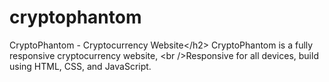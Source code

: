 # cryptophantom
CryptoPhantom - Cryptocurrency Website&lt;/h2>    CryptoPhantom is a fully responsive cryptocurrency website, &lt;br />Responsive for all devices, build using HTML, CSS, and JavaScript.
